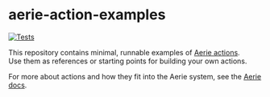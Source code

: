 # aerie-action-examples

[![Tests](https://github.com/NASA-AMMOS/aerie-action-examples/actions/workflows/test.yml/badge.svg?branch=main)](https://github.com/NASA-AMMOS/aerie-action-examples/actions/workflows/test.yml)

This repository contains minimal, runnable examples of [Aerie actions](https://nasa-ammos.github.io/aerie-docs/sequencing/actions/).  
Use them as references or starting points for building your own actions.

For more about actions and how they fit into the Aerie system, see the [Aerie docs](https://nasa-ammos.github.io/aerie-docs/sequencing/actions/).

